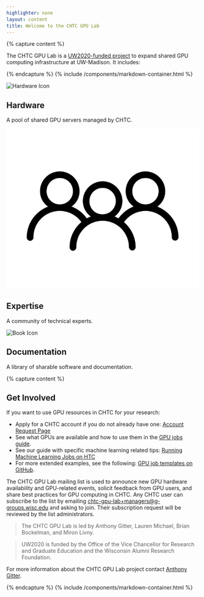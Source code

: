 ```yaml
---
highlighter: none
layout: content
title: Welcome to the CHTC GPU Lab
---
```


{% capture content %}

The CHTC GPU Lab is a <a href="https://research.wisc.edu/funding/uw2020/round-5-projects/enabling-graphics-processing-unit-based-data-science/">UW2020-funded project</a> to expand shared GPU 
computing infrastructure at UW-Madison.  It includes:

{% endcapture %}
{% include /components/markdown-container.html %}

<div class="uw-full-row uw-pad-tb uw-light-grer-bg">
	<div class="uw-row">
		<div class="uw-card">
			<div class="uw-card-content">
				<img src="{{ '/guide-icons/noun_gpu_2528527.png' | relative_url }}" alt="Hardware Icon">
				<div class="uw-card-copy">
					<h2 class="uw-mini-bar">Hardware</h2>
                    <p>A pool of shared GPU servers managed by CHTC.</p>
				</div>
			</div>
		</div>
		<div class="uw-card">
			<div class="uw-card-content">
				<img src="guide-icons/noun_people_1188645.png" alt="People Icon">
				<div class="uw-card-copy">
					<h2 class="uw-mini-bar">Expertise</h2>
                    <p>A community of technical experts.</p>
				</div>
			</div>
		</div>
		<div class="uw-card">
			<div class="uw-card-content">
				<img src="{{ '/guide-icons/noun_open book_1179297.png' | relative_url }}" alt="Book Icon">
				<div class="uw-card-copy">
					<h2 class="uw-mini-bar">Documentation</h2>
                    <p>A library of sharable software and documentation.</p>
				</div>
			</div>
		</div>
	</div>
</div>

{% capture content %}

## Get Involved

If you want to use GPU resources in CHTC for your research:

- Apply for a CHTC account if you do not already have one: [Account Request Page][account]
- See what GPUs are available and how to use them in the [GPU jobs guide][gpu-jobs].
- See our guide with specific machine learning related tips: [Running Machine Learning Jobs on HTC][ml-guide]
- For more extended examples, see the following: [GPU job templates on GitHub][gpu-examples].

The CHTC GPU Lab mailing list is used to announce new GPU hardware availability and
GPU-related events, solicit feedback from GPU users, and share best practices for
GPU computing in CHTC. Any CHTC user can subscribe to the list by
emailing [chtc-gpu-lab+managers@g-groups.wisc.edu](mailto:chtc-gpu-lab+managers@g-groups.wisc.edu)
and asking to join.
Their subscription request will be reviewed by the list administrators.

> The CHTC GPU Lab is led by Anthony Gitter, Lauren Michael, Brian Bockelman, and Miron Livny.

> UW2020 is funded by the Office of the Vice Chancellor for Research and Graduate
Education and the Wisconsin Alumni Research Foundation.

For more information about the CHTC GPU Lab project contact [Anthony Gitter][gitter].

[account]: form
[gpu-examples]: https://github.com/CHTC/templates-GPUs
[gpu-jobs]: gpu-jobs
[gitter]: https://www.biostat.wisc.edu/~gitter/index.html
[ml-guide]: machine-learning-htc
[uw2020]: https://research.wisc.edu/funding/uw2020/round-5-projects/enabling-graphics-processing-unit-based-data-science/

{% endcapture %}
{% include /components/markdown-container.html %}
        


